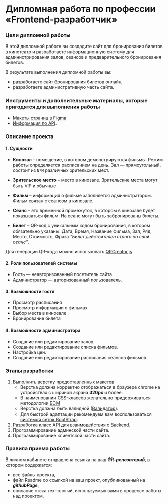 # Дипломная работа по профессии «Frontend-разработчик»

### Цели дипломной работы

В этой дипломной работе вы создадите сайт для бронирования билетов в кинотеатр и разработаете информационную систему для администрирования залов, сеансов и предварительного бронирования билетов.

В результате выполнения дипломной работы вы:
- разработаете сайт бронирования билетов онлайн,
- разработаете административную часть сайта.

### Инструменты и дополнительные материалы, которые пригодятся для выполнения работы

- [Макеты страниц в Figma](https://www.figma.com/file/UuE7u3KnLq7DE4Dt4dK6rY/%D0%94%D0%B8%D0%B7%D0%B0%D0%B9%D0%BD-%D0%BC%D0%B0%D0%BA%D0%B5%D1%82?type=design&node-id=0%3A1&mode=design&t=CDgOE2svq5UvT5Wx-1)
- [Информация по API](./md/api.md).

### Описание проекта

#### 1. Сущности

- **Кинозал** – помещение, в котором демонстрируются фильмы. Режим работы определяется расписанием на день. Зал — прямоугольный, состоит из `N*M` различных зрительских мест.

- **Зрительское место** – место в кинозале. Зрительские места могут быть VIP и обычные.

- **Фильм** – информация о фильме заполняется администратором. Фильм связан с сеансом в кинозале.

- **Сеанс** – это временной промежуток, в котором в кинозале будет показываться фильм. На сеанс могут быть забронированы билеты.

- **Билет**  – QR-код c уникальным кодом бронирования, в котором обязательно указаны: Дата, Время, Название фильма, Зал, Ряд, Место, Стоимость, Фраза _"Билет действителен строго на свой сеанс"_.
  
Для генерации QR-кода можно использовать [QRCreator.js](https://github.com/slesareva-gala/QR-Code)

#### 2. Роли пользователей системы

-   Гость — неавторизованный посетитель сайта.
-   Администратор — авторизованный пользователь.

#### 3. Возможности гостя
-   Просмотр расписания
-   Просмотр информации о фильмах
-   Выбор места в кинозале
-   Бронирование билета

#### 4. Возможности администратора
-   Создание или редактирование залов.
-   Создание или редактирование списка фильмов.
-   Настройка цен.
-   Создание или редактирование расписания сеансов фильмов.

### Этапы разработки

1. Выполнить верстку предоставленных [макетов]((https://www.figma.com/file/BwhoRUEU4ikdbjjxFOrO7v/%D0%94%D0%B8%D0%B7%D0%B0%D0%B9%D0%BD-%D0%BC%D0%B0%D0%BA%D0%B5%D1%82?type=design&node-id=0-1&mode=design&t=j9bYnoV4gt8q03IU-0))  
   * Верстка должна корректно отображаться в браузере chrome на устройствах с шириной экрана **320px** и более.  
   * В наименовании CSS-классов желательно придерживаться методологии [БЭМ](https://ru.bem.info/methodology/quick-start/)
   * Верстка должна быть валидной ([Валидатор](https://validator.w3.org/)). 
   * Для быстрой адаптации рекомендуем вам воспользоваться [системой сеток BootStrap](https://getbootstrap.su/docs/5.0/layout/grid/).
2. Разработка класс API для взаимодействия с [Backend](./md/api.md).
3. Программирование админской части сайта.
4. Программирование клиентской части сайта.

### Правила приема работы

В личном кабинете отправлена ссылка на ваш ***Git-репозиторий***, в котором содержатся:
- все файлы проекта,
- файл Readme со ссылкой на ваш проект, опубликованный на ***githubPage***,
- описание стэка технологий, используемых вами в процессе работы над проектом.





